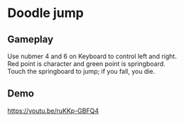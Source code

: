 # Doodle jump

## Gameplay
Use nubmer 4 and 6 on Keyboard to control left and right.  
Red point is character and green point is springboard.  
Touch the springboard to jump; if you fall, you die.  

## Demo
https://youtu.be/ruKKp-GBFQ4